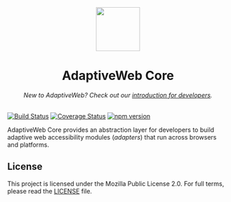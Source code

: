 
<div align="center"><img width="100" src="https://avatars2.githubusercontent.com/u/34218781?s=200&v=4" /></div>
<h1 align="center">AdaptiveWeb Core</h1>
<div align="center"><i>New to AdaptiveWeb? Check out our <a href="#">introduction for developers</a>.</i></div>
<br>

[![Build Status](https://travis-ci.org/TheAdaptiveWeb/AdaptiveWeb-Core.svg?branch=master)](https://travis-ci.org/TheAdaptiveWeb/AdaptiveWeb-Core) [![Coverage Status](https://coveralls.io/repos/github/TheAdaptiveWeb/AdaptiveWeb-Core/badge.svg?branch=master)](https://coveralls.io/github/TheAdaptiveWeb/AdaptiveWeb-Core?branch=master) [![npm version](https://badge.fury.io/js/adaptiveweb.svg)](https://badge.fury.io/js/adaptiveweb)

AdaptiveWeb Core provides an abstraction layer for developers to build adaptive web accessibility modules (_adapters_) that run across browsers and platforms.

## License
This project is licensed under the Mozilla Public License 2.0. For full terms, please read the [LICENSE](/TheAdaptiveWeb/AdaptiveWeb-Core/blob/master/LICENSE) file.
